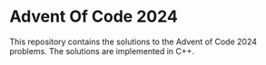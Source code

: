 # Advent Of Code 2024

This repository contains the solutions to the Advent of Code 2024 problems. The solutions are implemented in C++.
